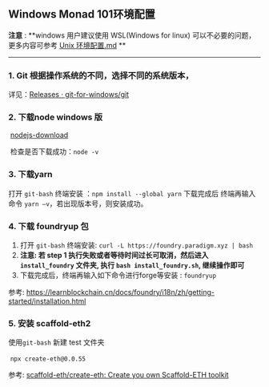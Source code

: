 ## Windows Monad 101环境配置



**注意** : **windows 用户建议使用 WSL(Windows for linux) 可以不必要的问题，更多内容可参考 [Unix 环境配置.md](Unix环境配置.md) **

---

### 1. Git 根据操作系统的不同，选择不同的系统版本，
   详⻅：[Releases · git-for-windows/git](https://github.com/git-for-windows/git/releases)

### 2. 下载node windows 版
​      [nodejs-download](https://nodejs.org/en/download/package-manager)

​	检查是否下载成功：`node -v`

### 3. 下载yarn  
   打开 `git-bash` 终端安装 ：`npm install --global yarn`  下载完成后
   终端再输入命令 `yarn –v`，若出现版本号，则安装成功。 

### 4. 下载 foundryup 包 
   1. 打开 `git-bash` 终端安装: `curl -L https://foundry.paradigm.xyz | bash`
   2. **注意: 若 step 1 执行失败或者等待时间过长可取消，然后进入 `install_foundry` 文件夹, 执行 `bash install_foundry.sh`, 继续操作即可**
   3. 下载完成后，终端再输入如下命令进行forge等安装 : `foundryup`

   参考: https://learnblockchain.cn/docs/foundry/i18n/zh/getting-started/installation.html

### 5. 安装 scaffold-eth2
   使用`git-bash` 新建 test 文件夹

​	`npx create-eth@0.0.55`

   参考: [scaffold-eth/create-eth: Create you own Scaffold-ETH toolkit](https://github.com/scaffold-eth/create-eth)

